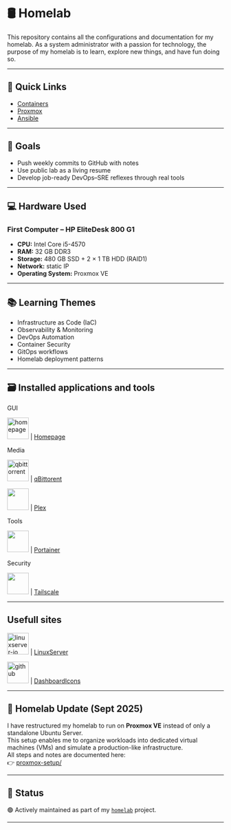 # 🛢️ Homelab

This repository contains all the configurations and documentation for my homelab. 
As a system administrator with a passion for technology, the purpose of my homelab is to learn, explore new things, and have fun doing so. 

---

## 📂 Quick Links

- [Containers](https://github.com/raoulmoise/homelab/tree/main/containers)
- [Proxmox](https://github.com/raoulmoise/homelab/tree/main/proxmox-setup)
- [Ansible](https://github.com/raoulmoise/homelab/tree/main/ansible)

---

## 🧠 Goals

- Push weekly commits to GitHub with notes
- Use public lab as a living resume
- Develop job-ready DevOps–SRE reflexes through real tools


---

## 💻 Hardware Used

### First Computer – HP EliteDesk 800 G1  
- **CPU:** Intel Core i5-4570  
- **RAM:** 32 GB DDR3  
- **Storage:** 480 GB SSD + 2 × 1 TB HDD (RAID1)  
- **Network:** static IP  
- **Operating System:** Proxmox VE

---

## 📚 Learning Themes

- Infrastructure as Code (IaC)
- Observability & Monitoring
- DevOps Automation
- Container Security
- GitOps workflows
- Homelab deployment patterns

---

## 🗃️ Installed applications and tools

GUI

<img width="50" height="50" alt="homepage" src="https://github.com/user-attachments/assets/11839883-f4bf-4d33-b25a-e84ef17362a3" /> | [Homepage](https://gethomepage.dev/)

Media

<img width="50" height="50" alt="qbittorrent" src="https://github.com/user-attachments/assets/78561059-19a2-48cf-920c-f170cb6e35f2" /> | [qBittorent](https://www.qbittorrent.org/)

<img src="https://cdn.jsdelivr.net/gh/homarr-labs/dashboard-icons/png/plex.png" width="50" height="50" /> | [Plex](https://www.plex.tv/)

Tools

<img src="https://cdn.jsdelivr.net/gh/homarr-labs/dashboard-icons/png/portainer-dark.png" width="50" height="50" /> | [Portainer](https://www.portainer.io/)

Security

<img src="https://cdn.jsdelivr.net/gh/homarr-labs/dashboard-icons/png/tailscale.png" width="50" height="50" /> | [Tailscale](https://tailscale.com/)

---

## Usefull sites

<img width="50" height="50" alt="linuxserver-io" src="https://github.com/user-attachments/assets/f7932651-946b-4670-bfe4-1f9322dfb07f" /> | [LinuxServer](https://www.linuxserver.io/)

<img width="50" height="50" alt="github" src="https://github.com/user-attachments/assets/3ffb7dd8-6df2-4545-9369-816f47ac8335" /> | [DashboardIcons](https://dashboardicons.com/)

---

## 🔄 Homelab Update (Sept 2025)

I have restructured my homelab to run on **Proxmox VE** instead of only a standalone Ubuntu Server.  
This setup enables me to organize workloads into dedicated virtual machines (VMs) and simulate a production-like infrastructure.  
All steps and notes are documented here:  
👉 [proxmox-setup/](./proxmox-setup)

---

## 🚧 Status

🟢 Actively maintained as part of my [`homelab`](https://github.com/raoulmoise/homelab) project.

---
